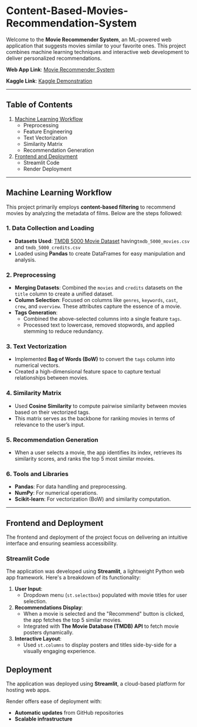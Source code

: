 
# Content-Based-Movies-Recommendation-System

Welcome to the **Movie Recommender System**, an ML-powered web application that suggests movies similar to your favorite ones. This project combines machine learning techniques and interactive web development to deliver personalized recommendations.

**Web App Link**: [Movie Recommender System](https://content-based-movies-recommendation.onrender.com/)

**Kaggle Link**: [Kaggle Demonstration](https://www.kaggle.com/code/utkarshshkla/content-based-movie-recommendation-system)

---

## **Table of Contents**
1. [Machine Learning Workflow](#machine-learning-workflow)
   - Preprocessing
   - Feature Engineering
   - Text Vectorization
   - Similarity Matrix
   - Recommendation Generation
2. [Frontend and Deployment](#frontend-and-deployment)
   - Streamlit Code
   - Render Deployment

---

## **Machine Learning Workflow**

This project primarily employs **content-based filtering** to recommend movies by analyzing the metadata of films. Below are the steps followed:

### **1. Data Collection and Loading**
- **Datasets Used**: [TMDB 5000 Movie Dataset](https://www.kaggle.com/datasets/tmdb/tmdb-movie-metadata) having`tmdb_5000_movies.csv` and `tmdb_5000_credits.csv`
- Loaded using **Pandas** to create DataFrames for easy manipulation and analysis.

### **2. Preprocessing**
- **Merging Datasets**: Combined the `movies` and `credits` datasets on the `title` column to create a unified dataset.
- **Column Selection**: Focused on columns like `genres`, `keywords`, `cast`, `crew`, and `overview`. These attributes capture the essence of a movie.
- **Tags Generation**:
  - Combined the above-selected columns into a single feature `tags`.
  - Processed text to lowercase, removed stopwords, and applied stemming to reduce redundancy.

### **3. Text Vectorization**
- Implemented **Bag of Words (BoW)** to convert the `tags` column into numerical vectors.
- Created a high-dimensional feature space to capture textual relationships between movies.

### **4. Similarity Matrix**
- Used **Cosine Similarity** to compute pairwise similarity between movies based on their vectorized tags.
- This matrix serves as the backbone for ranking movies in terms of relevance to the user’s input.

### **5. Recommendation Generation**
- When a user selects a movie, the app identifies its index, retrieves its similarity scores, and ranks the top 5 most similar movies.

### **6. Tools and Libraries**
- **Pandas**: For data handling and preprocessing.
- **NumPy**: For numerical operations.
- **Scikit-learn**: For vectorization (BoW) and similarity computation.

---

## **Frontend and Deployment**

The frontend and deployment of the project focus on delivering an intuitive interface and ensuring seamless accessibility.

### **Streamlit Code**
The application was developed using **Streamlit**, a lightweight Python web app framework. Here's a breakdown of its functionality:
1. **User Input**:
   - Dropdown menu (`st.selectbox`) populated with movie titles for user selection.
2. **Recommendations Display**:
   - When a movie is selected and the "Recommend" button is clicked, the app fetches the top 5 similar movies.
   - Integrated with **The Movie Database (TMDB) API** to fetch movie posters dynamically.
3. **Interactive Layout**:
   - Used `st.columns` to display posters and titles side-by-side for a visually engaging experience.

## Deployment  
The application was deployed using **Streamlit**, a cloud-based platform for hosting web apps.

Render offers ease of deployment with:  
- **Automatic updates** from GitHub repositories  
- **Scalable infrastructure**  
